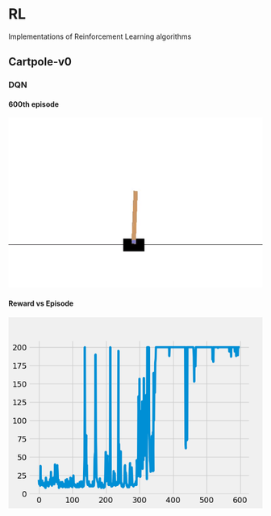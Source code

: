 # RL
 Implementations of Reinforcement Learning algorithms

## Cartpole-v0
### DQN

#### 600th episode 
![](https://github.com/aditya-shirwatkar/RL/blob/master/CartPole_v0/DQN/cartpole.gif)

#### Reward vs Episode 
![](https://github.com/aditya-shirwatkar/RL/blob/master/CartPole_v0/DQN/4_572_256_2.png)
